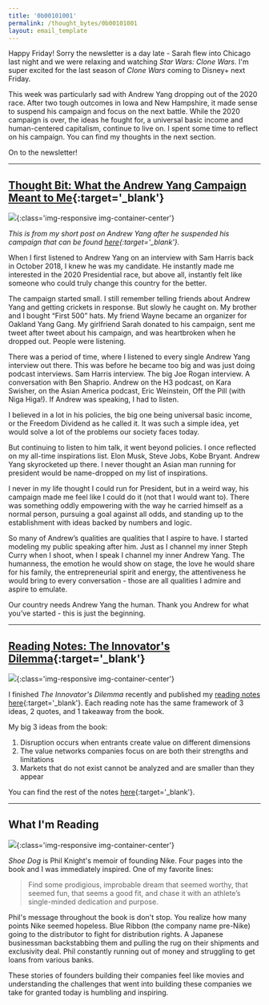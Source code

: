 ```yaml
---
title: '0b00101001'
permalink: /thought_bytes/0b00101001
layout: email_template
---
```


Happy Friday! Sorry the newsletter is a day late - Sarah flew into Chicago last night and we were relaxing and watching *Star Wars: Clone Wars*. I'm super excited for the last season of *Clone Wars* coming to Disney+ next Friday.

This week was particularly sad with Andrew Yang dropping out of the 2020 race. After two tough outcomes in Iowa and New Hampshire, it made sense to suspend his campaign and focus on the next battle. While the 2020 campaign is over, the ideas he fought for, a universal basic income and human-centered capitalism, continue to live on. I spent some time to reflect on his campaign. You can find my thoughts in the next section.

On to the newsletter!

<hr class='after-post-hr'/>

## [Thought Bit: What the Andrew Yang Campaign Meant to Me](https://kevinarifin.com/thank-you-andrew-yang){:target='_blank'}
![](https://kevinarifin.com/images/thank-you-andrew-yang/andrew-yang.jpeg){:class='img-responsive img-container-center'}

*This is from my short post on Andrew Yang after he suspended his campaign that can be found [here](https://kevinarifin.com/thank-you-andrew-yang){:target='_blank'}.*

When I first listened to Andrew Yang on an interview with Sam Harris back in October 2018, I knew he was my candidate. He instantly made me interested in the 2020 Presidential race, but above all, instantly felt like someone who could truly change this country for the better.

The campaign started small. I still remember telling friends about Andrew Yang and getting crickets in response. But slowly he caught on. My brother and I bought “First 500” hats. My friend Wayne became an organizer for Oakland Yang Gang. My girlfriend Sarah donated to his campaign, sent me tweet after tweet about his campaign, and was heartbroken when he dropped out. People were listening.

There was a period of time, where I listened to every single Andrew Yang interview out there. This was before he became too big and was just doing podcast interviews. Sam Harris interview. The big Joe Rogan interview. A conversation with Ben Shaprio. Andrew on the H3 podcast, on Kara Swisher, on the Asian America podcast, Eric Weinstein, Off the Pill (with Niga Higa!). If Andrew was speaking, I had to listen.

I believed in a lot in his policies, the big one being universal basic income, or the Freedom Dividend as he called it. It was such a simple idea, yet would solve a lot of the problems our society faces today.

But continuing to listen to him talk, it went beyond policies. I once reflected on my all-time inspirations list. Elon Musk, Steve Jobs, Kobe Bryant. Andrew Yang skyrocketed up there. I never thought an Asian man running for president would be name-dropped on my list of inspirations.

I never in my life thought I could run for President, but in a weird way, his campaign made me feel like I could do it (not that I would want to). There was something oddly empowering with the way he carried himself as a normal person, pursuing a goal against all odds, and standing up to the establishment with ideas backed by numbers and logic.

So many of Andrew’s qualities are qualities that I aspire to have. I started modeling my public speaking after him. Just as I channel my inner Steph Curry when I shoot, when I speak I channel my inner Andrew Yang. The humanness, the emotion he would show on stage, the love he would share for his family, the entrepreneurial spirit and energy, the attentiveness he would bring to every conversation - those are all qualities I admire and aspire to emulate.

Our country needs Andrew Yang the human. Thank you Andrew for what you’ve started - this is just the beginning.

<hr class='after-post-hr'/>

## [Reading Notes: The Innovator's Dilemma](https://kevinarifin.com/reading_notes/the-innovators-dilemma){:target='_blank'}

![](https://kevinarifin.com/images/books/innovators-dilemma.jpg){:class='img-responsive img-container-center'}

I finished *The Innovator's Dilemma* recently and published my [reading notes here](https://kevinarifin.com/reading_notes/the-innovators-dilemma){:target='_blank'}. Each reading note has the same framework of 3 ideas, 2 quotes, and 1 takeaway from the book.

My big 3 ideas from the book:
1. Disruption occurs when entrants create value on different dimensions
2. The value networks companies focus on are both their strengths and limitations
3. Markets that do not exist cannot be analyzed and are smaller than they appear

You can find the rest of the notes [here](https://kevinarifin.com/reading_notes/the-innovators-dilemma){:target='_blank'}.

<hr class='after-post-hr'/>

## What I'm Reading

![](https://kevinarifin.com/images/books/shoe-dog.jpg){:class='img-responsive img-container-center'}

*Shoe Dog* is Phil Knight's memoir of founding Nike. Four pages into the book and I was immediately inspired. One of my favorite lines:

> Find some prodigious, improbable dream that seemed worthy, that seemed fun, that seems a good fit, and chase it with an athlete’s single-minded dedication and purpose.

Phil's message throughout the book is don't stop. You realize how many points Nike seemed hopeless. Blue Ribbon (the company name pre-Nike) going to the distributor to fight for distribution rights. A Japanese businessman backstabbing them and pulling the rug on their shipments and exclusivity deal. Phil constantly running out of money and struggling to get loans from various banks.

These stories of founders building their companies feel like movies and understanding the challenges that went into building these companies we take for granted today is humbling and inspiring.